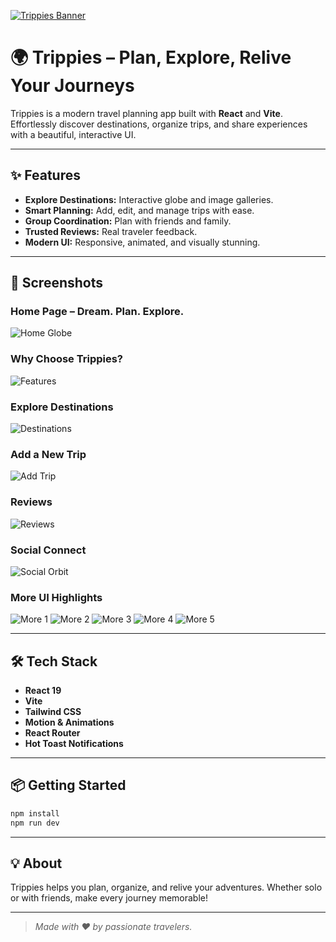 [![Trippies Banner](screenshots/home-globe.png)](screenshots/home-globe.png)

# 🌍 Trippies – Plan, Explore, Relive Your Journeys

Trippies is a modern travel planning app built with **React** and **Vite**. Effortlessly discover destinations, organize trips, and share experiences with a beautiful, interactive UI.

---

## ✨ Features

- **Explore Destinations:** Interactive globe and image galleries.
- **Smart Planning:** Add, edit, and manage trips with ease.
- **Group Coordination:** Plan with friends and family.
- **Trusted Reviews:** Real traveler feedback.
- **Modern UI:** Responsive, animated, and visually stunning.

---

## 🚀 Screenshots

### Home Page – Dream. Plan. Explore.
![Home Globe](screenshots/home-globe.png)

### Why Choose Trippies?
![Features](screenshots/Screenshot%20(230).png)

### Explore Destinations
![Destinations](screenshots/Screenshot%20(231).png)

### Add a New Trip
![Add Trip](screenshots/Screenshot%20(232).png)

### Reviews
![Reviews](screenshots/Screenshot%20(233).png)

### Social Connect
![Social Orbit](screenshots/Screenshot%20(234).png)

### More UI Highlights
![More 1](screenshots/Screenshot%20(235).png)
![More 2](screenshots/Screenshot%20(236).png)
![More 3](screenshots/Screenshot%20(237).png)
![More 4](screenshots/Screenshot%20(239).png)
![More 5](screenshots/Screenshot%20(240).png)

---

## 🛠️ Tech Stack

- **React 19**
- **Vite**
- **Tailwind CSS**
- **Motion & Animations**
- **React Router**
- **Hot Toast Notifications**

---

## 📦 Getting Started

```sh
npm install
npm run dev
```

---

## 💡 About

Trippies helps you plan, organize, and relive your adventures. Whether solo or with friends, make every journey memorable!

---

> _Made with ❤️ by passionate travelers._
